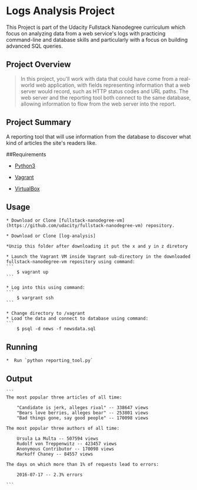 # Logs Analysis Project

This Project is part of the Udacity Fullstack Nanodegree curriculum which focus on analyzing data from a web service's logs with practicing command-line and database skills and particularly with a focus on building advanced SQL queries.

## Project Overview
>In this project, you'll work with data that could have come from a real-world web application, with fields representing information that a web server would record, such as HTTP status codes and URL paths. The web server and the reporting tool both connect to the same database, allowing information to flow from the web server into the report.

## Project Summary
A reporting tool that will use information from the database to discover what kind of articles the site's readers like.

##Requirements

  * [Python3](https://www.python.org/)

  * [Vagrant](https://www.vagrantup.com/)

  * [VirtualBox](https://www.virtualbox.org/)


 ## Usage

	* Download or Clone [fullstack-nanodegree-vm](https://github.com/udacity/fullstack-nanodegree-vm) repository.

	* Download or Clone [log-analysis]

	*Unzip this folder after downloading it put the x and y in z diretory

	* Launch the Vagrant VM inside Vagrant sub-directory in the downloaded fullstack-nanodegree-vm repository using command:
	```
		$ vagrant up
	```

	* Log into this using command:
	```
		$ vargrant ssh
	```

	* Change directory to /vagrant
	* Load the data and connect to database using command:
	```
		$ psql -d news -f newsdata.sql

## Running
	*  Run `python reporting_tool.py`

 ## Output

	```
	The most popular three articles of all time:

	    "Candidate is jerk, alleges rival" -- 338647 views
	    "Bears love berries, alleges bear" -- 253801 views
	    "Bad things gone, say good people" -- 170098 views

	The most popular three authors of all time:

	    Ursula La Multa -- 507594 views
	    Rudolf von Treppenwitz -- 423457 views
	    Anonymous Contributor -- 170098 views
	    Markoff Chaney -- 84557 views

	The days on which more than 1% of requests lead to errors:

	    2016-07-17 -- 2.3% errors

	```
